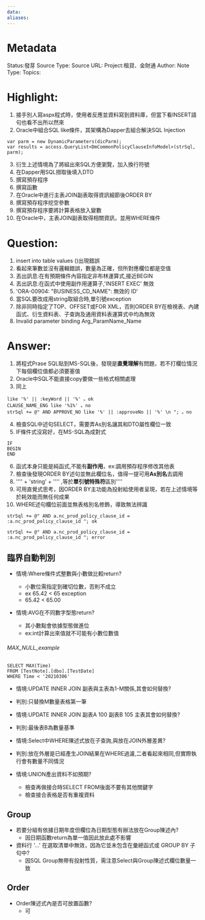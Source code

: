 ```yaml
---
data:
aliases:
---
```

# Metadata
Status:發芽
Source Type:
Source URL:
Project:租貸、金財通
Author:
Note Type:
Topics:


# Highlight:
1. 接手別人寫aspx程式時，使用者反應並資料寫到資料庫，但當下看INSERT語句也看不出所以然來
2. Oracle中組合SQL like條件，其架構為Dapper去組合解決SQL Injection
```
var parm = new DynamicParameters(dicParm);
var results = access.QueryList<DmCommonPolicyClauseInfoModel>(strSql, parm);
```
3. 衍生上述情境為了將組出來SQL方便瀏覽，加入換行符號
4. 在Dapper用SQL撈取後填入DTO
5. 撰寫預存程序
6. 撰寫函數
7. 在Oracle中進行主表JOIN副表取得資訊細節後ORDER BY
8. 撰寫預存程序挖空參數
9. 撰寫預存程序要將計算表格放入變數
10. 在Oracle中，主表JOIN副表取得相關資訊，並用WHERE條件
# Question:
1. insert into table values ()出現錯誤
4. 看起來筆數並沒有邏輯錯誤，數量為正確，但所對應欄位都是空值
5. 丟出訊息:在有預期條件內容指定非布林運算式,接近BEGIN
6. 丟出訊息:在函式中使用副作用運算子,'INSERT EXEC' 無效
7. 'ORA-00904: "BUSINESS_CD_NAME": 無效的 ID'
8. 當SQL要改成用string取組合時,單引號exception
9. 除非同時指定了TOP、OFFSET或FOR XML，否則ORDER BY在檢視表、內建函式、衍生資料表、子查詢及通用資料表運算式中均為無效
10. Invalid parameter binding Arg_ParamName_Name
# Answer:
1. 將程式Prase SQL貼到MS-SQL後，發現是**直覺理解**有問題，若不打欄位情況下每個欄位值都必須要塞值
2. Oracle中SQL不能直接copy要做一些格式相關處理
3. 同上
```
like '%' || :keyWord || '%' 。ok 
CLAUSE_NAME_ENG like '%1%' 。no
strSql += @" AND APPROVE_NO like '%' || :approveNo || '%' \n "; 。no
```
4. 檢查SQL中述句SELECT，需要弄As別名讓其和DTO屬性欄位一致
5. IF條件式沒寫好，在MS-SQL為成對式
```
IF 
BEGIN
END
```
6. 函式本身只能是純函式,不能有**副作用**，ex:調用預存程序修改其他表
7. 檢查後發現ORDER BY述句並無此欄位名，值得一提可用**As別名**去調用
8. '''' + 'string' + '''' ,等於**單引號特殊符**區別''''
9. 可用直覺式思考，因ORDER BY主功能為投射給使用者呈現，若在上述情境等於耗效能而無任何成果
10. WHERE述句欄位前面並無表格別名修飾，導致無法辨識
```
strSql += @" AND a.nc_prod_policy_clause_id = :a.nc_prod_policy_clause_id "; ok

strSql += @" AND a.nc_prod_policy_clause_id = :a.nc_prod_policy_clause_id "; error
```


## 臨界自動判別





- 情境:Where條件式整數與小數做比較return?
  - 小數位需指定到確切位數，否則不成立
  - ex 65.42 < 65 exception
  - 65.42 < 65.00

- 情境:AVG在不同數字型態return?
  - 其小數點會依據型態做進位
  - ex:int計算出來值就不可能有小數位數值 

###### MAX_NULL_example
```
SELECT MAX(Time)
FROM [TestNote].[dbo].[TestDate]
WHERE Time < '20210306'
```

- 情境:UPDATE INNER JOIN 副表與主表為1-M關係,其會如何替換?
- 判別:只替換M數量表格第一筆

- 情境:UPDATE INNER JOIN 副表A 100 副表B 105 主表其會如何替換?
- 判別:最後表B為數量基準

- 情境:Select中WHERE陳述式放在子查詢,與放在JOIN外層差異?
- 判別:放在外層是已經產生JOIN結果在WHERE過濾,二者看起來相同,但實際執行會有數量不同情況

- 情境:UNION產出資料不如預期?
  - 檢查再做接合時SELECT FROM後面不要有其他關鍵字
  - 檢查接合表格是否有重複資料



## Group
- 若要分組有依據日期年度但欄位為日期型態有辦法放在Group陳述內?
  - 因日期函數return為單一值因此放此處不影響
- 資料行 '...' 在選取清單中無效，因為它並未包含在彙總函式或 GROUP BY 子句中?
  - 因SQL Group無帶有投射性質，需注意Select與Group陳述式欄位數量一致 
## Order
- Order陳述式內是否可放置函數?
  - 可 

